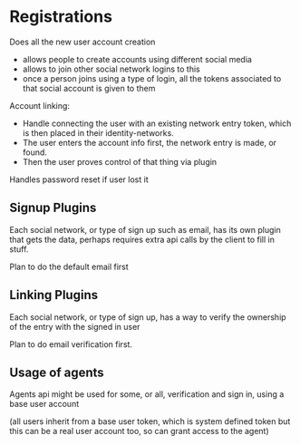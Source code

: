 # Registrations

Does all the new user account creation

* allows people to create accounts using different social media
* allows to join other social network logins to this
* once a person joins using a type of login, all the tokens associated to that social account is given to them

Account linking:
* Handle connecting the user with an existing network entry token, which is then placed in their identity-networks.
* The user enters the account info first, the network entry is made, or found.
* Then the user proves control of that thing via plugin

Handles password reset if user lost it

## Signup Plugins

Each social network, or type of sign up such as email,
has its own plugin that gets the data, perhaps requires extra api calls by the client to fill in stuff.

Plan to do the default email first

## Linking Plugins

Each social network, or type of sign up, has a way to verify the ownership of the entry with the signed in user

Plan to do email verification first.


## Usage of agents

Agents api might be used for some, or all, verification and sign in, using a base user account 

(all users inherit from a base user token, which is system defined token but this can be a real user account too, so can grant access to the agent)